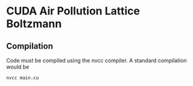# CUDA Air Pollution Lattice Boltzmann
## Compilation
Code must be compiled using the nvcc compiler. A standard compilation would be 
```bash
nvcc main.cu
```